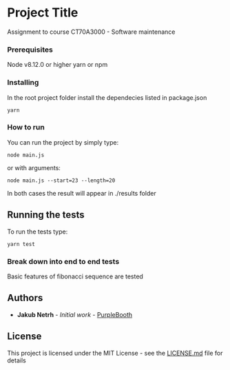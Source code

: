 # Project Title

Assignment to course CT70A3000 - Software maintenance

### Prerequisites

Node v8.12.0 or higher
yarn or npm

### Installing

In the root project folder install the dependecies listed in package.json

```
yarn

```

### How to run

You can run the project by simply type:

```
node main.js

```

or with arguments:

```
node main.js --start=23 --length=20

```

In both cases the result will appear in ./results folder

## Running the tests

To run the tests type:

```
yarn test

```

### Break down into end to end tests

Basic features of fibonacci sequence are tested

## Authors

- **Jakub Netrh** - _Initial work_ - [PurpleBooth](https://github.com/JNetrh)

## License

This project is licensed under the MIT License - see the [LICENSE.md](LICENSE.md) file for details
